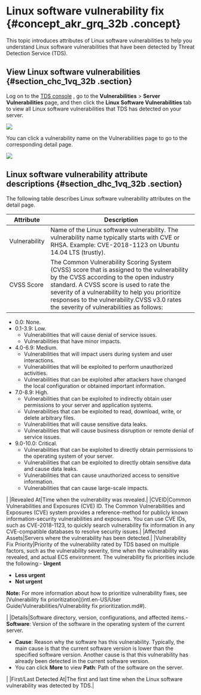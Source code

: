 # Linux software vulnerability fix {#concept_akr_grq_32b .concept}

This topic introduces attributes of Linux software vulnerabilities to help you understand Linux software vulnerabilities that have been detected by Threat Detection Service \(TDS\).

## View Linux software vulnerabilities {#section_chc_1vq_32b .section}

Log on to the [TDS console](https://yundun.console.aliyun.com/?p=sas) , go to the **Vulnerabilities** \> **Server Vulnerabilities** page, and then click the **Linux Software Vulnerabilities** tab to view all Linux software vulnerabilities that TDS has detected on your server.

![](images/6689_en-US.jpg)

You can click a vulnerability name on the Vulnerabilities page to go to the corresponding detail page.

![](images/6690_en-US.jpg)

## Linux software vulnerability attribute descriptions {#section_dhc_1vq_32b .section}

The following table describes Linux software vulnerability attributes on the detail page.

|Attribute|Description|
|---------|-----------|
|Vulnerability|Name of the Linux software vulnerability. The vulnerability name typically starts with CVE or RHSA. Example: CVE-2018-1123 on Ubuntu 14.04 LTS \(trustly\).|
|CVSS Score|The Common Vulnerability Scoring System \(CVSS\) score that is assigned to the vulnerability by the CVSS according to the open industry standard. A CVSS score is used to rate the severity of a vulnerability to help you prioritize responses to the vulnerability.CVSS v3.0 rates the severity of vulnerabilities as follows:

-   0.0: None.
-   0.1-3.9: Low.
    -   Vulnerabilities that will cause denial of service issues.
    -   Vulnerabilities that have minor impacts.
-   4.0-6.9: Medium.
    -   Vulnerabilities that will impact users during system and user interactions.
    -   Vulnerabilities that will be exploited to perform unauthorized activities.
    -   Vulnerabilities that can be exploited after attackers have changed the local configuration or obtained important information.
-   7.0-8.9: High.
    -   Vulnerabilities that can be exploited to indirectly obtain user permissions to your server and application systems.
    -   Vulnerabilities that can be exploited to read, download, write, or delete arbitrary files.
    -   Vulnerabilities that will cause sensitive data leaks.
    -   Vulnerabilities that will cause business disruption or remote denial of service issues.
-   9.0-10.0: Critical.
    -   Vulnerabilities that can be exploited to directly obtain permissions to the operating system of your server.
    -   Vulnerabilities that can be exploited to directly obtain sensitive data and cause data leaks.
    -   Vulnerabilities that can cause unauthorized access to sensitive information.
    -   Vulnerabilities that can cause large-scale impacts.

|
|Revealed At|Time when the vulnerability was revealed.|
|CVEID|Common Vulnerabilities and Exposures \(CVE\) ID. The Common Vulnerabilities and Exposures \(CVE\) system provides a reference-method for publicly known information-security vulnerabilities and exposures. You can use CVE IDs, such as CVE-2018-1123, to quickly search vulnerability fix information in any CVE-compatible databases to resolve security issues.|
|Affected Assets|Servers where the vulnerability has been detected.|
|Vulnerability Fix Priority|Priority of the vulnerability rated by TDS based on multiple factors, such as the vulnerability severity, time when the vulnerability was revealed, and actual ECS environment. The vulnerability fix priorities include the following:-   **Urgent**
-   **Less urgent**
-   **Not urgent**

**Note:** For more information about how to prioritize vulnerability fixes, see [Vulnerability fix prioritization](intl.en-US/User Guide/Vulnerabilities/Vulnerability fix prioritization.md#).

|
|Details|Software directory, version, configurations, and affected items.-   **Software**: Version of the software in the operating system of the current server.
-   **Cause**: Reason why the software has this vulnerability. Typically, the main cause is that the current software version is lower than the specified software version. Another cause is that this vulnerability has already been detected in the current software version.
-   You can click **More** to view **Path**: Path of the software on the server.

|
|First/Last Detected At|The first and last time when the Linux software vulnerability was detected by TDS.|

